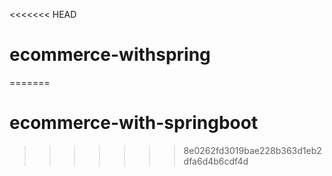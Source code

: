 <<<<<<< HEAD
# ecommerce-withspring
=======
# ecommerce-with-springboot
>>>>>>> 8e0262fd3019bae228b363d1eb2dfa6d4b6cdf4d
